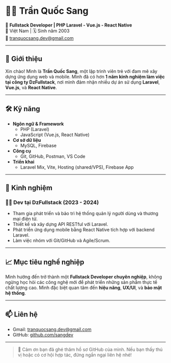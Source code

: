 # 👨‍💻 Trần Quốc Sang

🎯 **Fullstack Developer | PHP Laravel - Vue.js - React Native**  
📍 Việt Nam | 🗓️ Sinh năm 2003  
📧 tranquocsang.dev@gmail.com

---

## 👋 Giới thiệu

Xin chào! Mình là **Trần Quốc Sang**, một lập trình viên trẻ với đam mê xây dựng ứng dụng web và mobile. Mình đã có hơn **1 năm kinh nghiệm làm việc tại công ty DzFullstack**, nơi mình đảm nhận nhiều dự án sử dụng **Laravel**, **Vue.js**, và **React Native**.

---

## 🛠️ Kỹ năng

- **Ngôn ngữ & Framework**
  - PHP (Laravel)
  - JavaScript (Vue.js, React Native)
- **Cơ sở dữ liệu**
  - MySQL, Firebase
- **Công cụ**
  - Git, GitHub, Postman, VS Code
- **Triển khai**
  - Laravel Mix, Vite, Hosting (shared/VPS), Firebase App

---

## 💼 Kinh nghiệm

### 👨‍💼 Dev tại DzFullstack (2023 - 2024)
- Tham gia phát triển và bảo trì hệ thống quản lý người dùng và thương mại điện tử.
- Thiết kế và xây dựng API RESTful với Laravel.
- Phát triển ứng dụng mobile bằng React Native tích hợp với backend Laravel.
- Làm việc nhóm với Git/GitHub và Agile/Scrum.

---

## 📈 Mục tiêu nghề nghiệp

Mình hướng đến trở thành một **Fullstack Developer chuyên nghiệp**, không ngừng học hỏi các công nghệ mới để phát triển những sản phẩm thực tế chất lượng cao. Mình đặc biệt quan tâm đến **hiệu năng**, **UX/UI**, và **bảo mật hệ thống**.

---

## 📫 Liên hệ

- Gmail: [tranquocsang.dev@gmail.com](mailto:tranquocsang.dev@gmail.com)
- GitHub: [github.com/sangdev](https://github.com/sangdev)

---

> 🙌 Cảm ơn bạn đã ghé thăm hồ sơ GitHub của mình. Nếu bạn thấy thú vị hoặc có cơ hội hợp tác, đừng ngần ngại liên hệ nhé!
